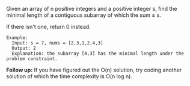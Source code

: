 Given an array of n positive integers and a positive integer s, find the minimal length of a contiguous subarray of which the sum ≥ s. 

If there isn't one, return 0 instead.

```
Example: 
  Input: s = 7, nums = [2,3,1,2,4,3]
  Output: 2
  Explanation: the subarray [4,3] has the minimal length under the problem constraint.
```

**Follow up:** 
  If you have figured out the O(n) solution, try coding another solution of which the time complexity is O(n log n). 